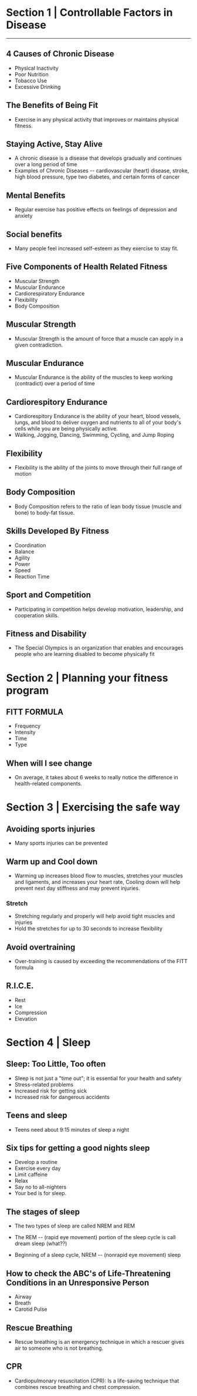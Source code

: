 # Section 1 | Controllable Factors in Disease
---

## 4 Causes of Chronic Disease
- Physical Inactivity
- Poor Nutrition
- Tobacco Use
- Excessive Drinking

## The Benefits of Being Fit
- Exercise in any physical activity that improves or maintains physical fitness.

## Staying Active, Stay Alive
- A chronic disease is a disease that develops gradually and continues over a long period of time
- Examples of Chronic Diseases -- cardiovascular (heart) disease, stroke, high blood pressure, type two diabetes, and certain forms of cancer

## Mental Benefits
- Regular exercise has positive effects on feelings of depression and anxiety

## Social benefits
- Many people feel increased self-esteem as they exercise to stay fit.

## Five Components of Health Related Fitness
- Muscular Strength
- Muscular Endurance
- Cardiorespiratory Endurance
- Flexibility
- Body Composition

## Muscular Strength
- Muscular Strength is the amount of force that a muscle can apply in a given contradiction.

## Muscular Endurance
- Muscular Endurance is the ability of the muscles to keep working (contradict) over a period of time

## Cardiorespitory Endurance
- Cardiorespitory Endurance is the ability of your heart, blood vessels, lungs, and blood to deliver oxygen and nutrients to all of your body's cells while you are being physically active.
- Walking, Jogging, Dancing, Swimming, Cycling, and Jump Roping

## Flexibility
- Flexibility is the ability of the joints to move through their full range of motion

## Body Composition
- Body Composition refers to the ratio of lean body tissue (muscle and bone) to body-fat tissue.

## Skills Developed By Fitness
- Coordination
- Balance
- Agility
- Power
- Speed
- Reaction Time

## Sport and Competition
- Participating in competition helps develop motivation, leadership, and cooperation skills.

## Fitness and Disability
- The Special Olympics is an organization that enables and encourages people who are learning disabled to become physically fit

# Section 2 | Planning your fitness program

## FITT FORMULA
- Frequency
- Intensity
- Time
- Type

## When will I see change
 - On average, it takes about 6 weeks to really notice the difference in health-related components.

# Section 3 | Exercising the safe way

## Avoiding sports injuries
- Many sports injuries can be prevented

## Warm up and Cool down
- Warming up increases blood flow to muscles, stretches your muscles and ligaments, and increases your heart rate, Cooling down will help prevent next day stiffness and may prevent injuries.

### Stretch
- Stretching regularly and properly will help avoid tight muscles and injuries
- Hold the stretches for up to 30 seconds to increase flexibility

## Avoid overtraining
- Over-training is caused by exceeding the recommendations of the FITT formula

## R.I.C.E.
- Rest
- Ice
- Compression
- Elevation

# Section 4 | Sleep

## Sleep: Too Little, Too often
 - Sleep is not just a "time out"; it is essential for your health and safety
 - Stress-related problems
 - Increased risk for getting sick
 - Increased risk for dangerous accidents

## Teens and sleep
- Teens need about 9:15 minutes of sleep a night

## Six tips for getting a good nights sleep
- Develop a routine
- Exercise every day
- Limit caffeine
- Relax
- Say no to all-nighters
- Your bed is for sleep.

## The stages of sleep
- The two types of sleep are called NREM and REM
- The REM -- (rapid eye movement) portion of the sleep cycle is call dream sleep (what??)

- Beginning of a sleep cycle, NREM -- (nonrapid eye movement) sleep

## How to check the ABC's of Life-Threatening Conditions in an Unresponsive Person
- Airway
- Breath
- Carotid Pulse

## Rescue Breathing
- Rescue breathing is an emergency technique in which a rescuer gives air to someone who is not breathing.

## CPR
- Cardiopulmonary resuscitation (CPR): Is a life-saving technique that combines rescue breathing and chest compression.